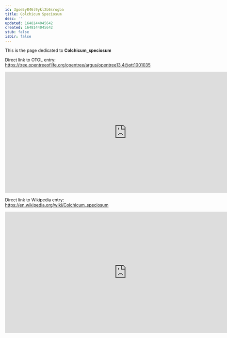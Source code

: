 ```yaml
---
id: 3gse5y846l9ykl2b6srogba
title: Colchicum Speciosum
desc: ''
updated: 1648144045642
created: 1648144045642
stub: false
isDir: false
---
```

This is the page dedicated to **Colchicum_speciosum**


Direct link to OTOL entry: https://tree.opentreeoflife.org/opentree/argus/opentree13.4@ott1001035



<html>
    <body>
    <iframe src="https://tree.opentreeoflife.org/opentree/argus/opentree13.4@ott1001035"
    width="800" height="400" frameborder="0" allowfullscreen> </iframe>
    </body>
</html>
    


Direct link to Wikipedia entry: https://en.wikipedia.org/wiki/Colchicum_speciosum



<html>
    <body>
    <iframe src="https://en.wikipedia.org/wiki/Colchicum_speciosum"
    width="800" height="400" frameborder="0" allowfullscreen> </iframe>
    </body>
</html>
    
